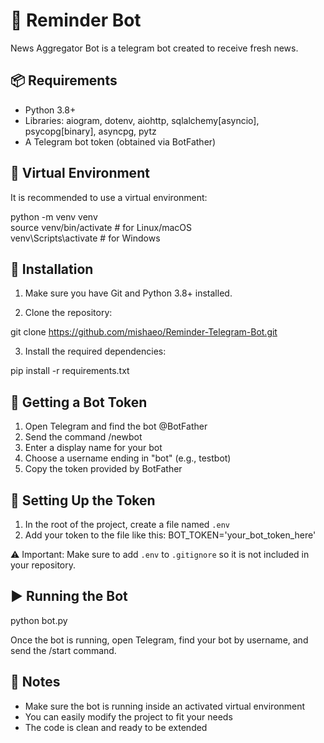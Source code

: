 # 📰 Reminder Bot

News Aggregator Bot is a telegram bot created to receive fresh news.

## 📦 Requirements

- Python 3.8+
- Libraries: aiogram, dotenv, aiohttp, sqlalchemy[asyncio],
psycopg[binary], asyncpg, pytz
- A Telegram bot token (obtained via BotFather)

## 📁 Virtual Environment

It is recommended to use a virtual environment:

python -m venv venv  
source venv/bin/activate     # for Linux/macOS  
venv\Scripts\activate        # for Windows

## 🚀 Installation

1. Make sure you have Git and Python 3.8+ installed.

2. Clone the repository:

git clone https://github.com/mishaeo/Reminder-Telegram-Bot.git

3. Install the required dependencies:

pip install -r requirements.txt

## 🤖 Getting a Bot Token

1. Open Telegram and find the bot @BotFather  
2. Send the command /newbot  
3. Enter a display name for your bot  
4. Choose a username ending in "bot" (e.g., testbot)  
5. Copy the token provided by BotFather

## 🔐 Setting Up the Token

1. In the root of the project, create a file named `.env`  
2. Add your token to the file like this: BOT_TOKEN='your_bot_token_here'

⚠️ Important: Make sure to add `.env` to `.gitignore` so it is not included in your repository.

## ▶️ Running the Bot

python bot.py

Once the bot is running, open Telegram, find your bot by username, and send the /start command.

## 📌 Notes

- Make sure the bot is running inside an activated virtual environment  
- You can easily modify the project to fit your needs  
- The code is clean and ready to be extended